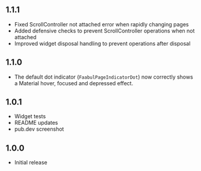 ## 1.1.1

* Fixed ScrollController not attached error when rapidly changing pages
* Added defensive checks to prevent ScrollController operations when not attached
* Improved widget disposal handling to prevent operations after disposal

## 1.1.0

* The default dot indicator (`FaabulPageIndicatorDot`) now correctly shows a Material hover, focused and depressed effect.

## 1.0.1

* Widget tests
* README updates
* pub.dev screenshot


## 1.0.0

* Initial release
